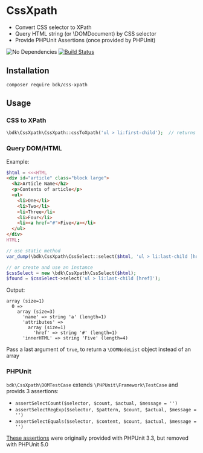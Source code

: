 CssXpath
===============

* Convert CSS selector to XPath
* Query HTML string (or \DOMDocument) by CSS selector
* Provide PHPUnit Assertions (once provided by PHPUnit)

![No Dependencies](https://img.shields.io/badge/dependencies-none-333333.svg)
[![Build Status](https://img.shields.io/travis/bkdotcom/CssXpath.svg)](https://travis-ci.org/bkdotcom/CssXpath)

## Installation

```
composer require bdk/css-xpath
```
## Usage

### CSS to XPath

```PHP
\bdk\CssXpath\CssXpath::cssToXpath('ul > li:first-child');	// returns '//ul/li[1]'
```
### Query DOM/HTML

Example:

```PHP
$html = <<<HTML
<div id="article" class="block large">
  <h2>Article Name</h2>
  <p>Contents of article</p>
  <ul>
    <li>One</li>
    <li>Two</li>
    <li>Three</li>
    <li>Four</li>
    <li><a href="#">Five</a></li>
  </ul>
</div>
HTML;

// use static method
var_dump(\bdk\CssXpath\CssSelect::select($html, 'ul > li:last-child [href]'));

// or create and use an instance
$cssSelect = new \bdk\CssXpath\CssSelect($html);
$found = $cssSelect->select('ul > li:last-child [href]');
```

Output:
```text
array (size=1)
  0 =>
    array (size=3)
      'name' => string 'a' (length=1)
      'attributes' =>
        array (size=1)
          'href' => string '#' (length=1)
      'innerHTML' => string 'Five' (length=4)
```

Pass a last argument of `true`, to return a `\DOMNodeList` object instead of an array

### PHPUnit

`bdk\CssXpath\DOMTestCase` extends `\PHPUnit\Framework\TestCase` and provids 3 assertions:

  * `assertSelectCount($selector, $count, $actual, $message = '')`
  * `assertSelectRegExp($selector, $pattern, $count, $actual, $message = '')`
  * `assertSelectEquals($selector, $content, $count, $actual, $message = '')`

[These assertions](https://phpunit.de/manual/3.7/en/writing-tests-for-phpunit.html#writing-tests-for-phpunit.assertions.assertSelectCount) were originally provided with PHPUnit 3.3, but removed with PHPUnit 5.0
